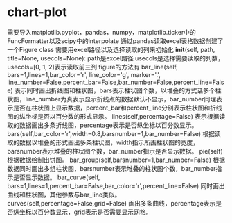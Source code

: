 # chart-plot
需要导入matplotlib.pyplot，pandas，numpy，matplotlib.ticker中的FuncFormatter以及scipy中的interpolate
通过pandas读取excel表格数据创建了一个Figure class 需要用excel路径以及选择读取的列来初始化
__init__(self, path, title=None, usecols=None): path是excel路径 usecols是选择需要读取的列数，usecols=[0, 1, 2]表示读取前三列
figure的方法有
 bar_line(self, bars=1,lines=1,bar_color='r', line_color='g', marker='.', line_number=False,percent_bar=False,bar_number=False,percent_line=False)
表示同时画出折线图和柱状图，bars表示柱状图个数，以堆叠的方式话多个柱状图，line_number为真表示显示折线点的数据默认不显示，bar_number同理表示是否在柱状图上显示数据，percent_bar和percent_line分别表示柱状图和折线图的纵坐标是否以百分数的形式显示。
 lines(self,percentage=False)
表示根据读取的数据画出多条折线图，percentage表示是否纵坐标以百分数显示。
 bars(self,bar_color='r',width=0.8,barsnumber=1,bar_number=False)
根据读取的数据以堆叠的形式画出多条柱状图，width指示所画柱状图的宽度，barsnumber表示堆叠的柱状图个数，bar_number指示是否显示数据。
 pie(self)
根据数据绘制出饼图。
 bar_group(self,barsnumber=1,bar_number=False)
根据数据同时画出多组柱状图，barsnumber表示堆叠的柱状图个数，bar_number指示是否显示数据。
 bar_curve(self, bars=1,lines=1,percent_bar=False,bar_color='r',percent_line=False)
同时画出曲线和柱状图，其他参数与bar_line类似。
 curves(self,percentage=False,grid=False)
画出多条曲线，percentage表示是否纵坐标以百分数显示，grid表示是否需要显示网格。
